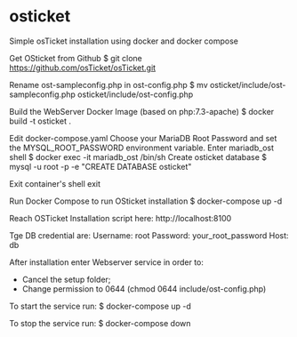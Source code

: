 # osticket
Simple osTicket installation using docker and docker compose

Get OSticket from Github
$ git clone https://github.com/osTicket/osTicket.git

Rename ost-sampleconfig.php in ost-config.php
$ mv osticket/include/ost-sampleconfig.php osticket/include/ost-config.php

Build the WebServer Docker Image (based on php:7.3-apache)
$ docker build -t osticket .

Edit docker-compose.yaml
Choose your MariaDB Root Password and set the MYSQL_ROOT_PASSWORD environment variable.
Enter mariadb_ost shell
$ docker exec -it mariadb_ost /bin/sh
Create osticket database
$ mysql -u root -p -e "CREATE DATABASE osticket"

Exit container's shell
exit

Run Docker Compose to run OSticket installation
$ docker-compose up -d

Reach OSTicket Installation script here: http://localhost:8100

Tge DB credential are: 
Username: root
Password: your_root_password
Host: db

After installation enter Webserver service in order to: 
- Cancel the setup folder; 
- Change permission to 0644 (chmod 0644 include/ost-config.php)

To start the service run: 
$ docker-compose up -d

To stop the service run:
$ docker-compose down
